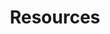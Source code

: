---
layout: collection
order: 4
title: Resources
description: Helpful resources
paginationHeading: Example collection
pagination:
  data: example
  size: 2
example:
  - url: "#"
    data:
      date: 2021-09-08
      title: Design changes after research round three
      description: Here are the changes we made after our third round of user research.
  - url: "#"
    data:
      date: 2021-08-27
      title: Helping users better find our service
      description: Reviewing the user onboarding journey.
  - url: "#"
    data:
      date: 2021-08-17
      title: Design changes after our second research session
      description: Updating our start page after further user research.
  - url: "#"
    data:
      date: 2021-08-08
      title: Getting to know our users better
      description: What we learnt from our first round of user research.
aside:
  title: Aside
  content: | 
    A small portion of content that is **indirectly** related to the main content.
related:
  sections:
    - title: Related links
      items:
        - text: Layouts
          href: ../../layouts
        - text: Options
          href: ../../options
      subsections:
        - title: Eleventy documentation
          items:
          - text: Front matter data
            href: https://www.11ty.dev/docs/data-frontmatter/

---